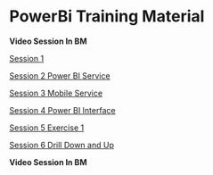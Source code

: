 # PowerBi Training Material


__Video Session In BM__


[Session 1](http://www.virtualspacecentre.com/video/972/video/day1/zoom_1.mp4)


[Session 2 Power BI Service](http://www.virtualspacecentre.com/video/972/video/day1/zoom_2.mp4)


[Session 3 Mobile Service](http://www.virtualspacecentre.com/video/972/video/day1/zoom_4mobile.mp4)


[Session 4 Power BI Interface](http://www.virtualspacecentre.com/video/972/video/day1/zoom_5interface.mp4)


[Session 5 Exercise 1](http://www.virtualspacecentre.com/video/972/video/day1/zoom_7.mp4)


[Session 6 Drill Down and Up](http://www.virtualspacecentre.com/video/972/video/day1/zoom_8.mp4)


__Video Session In BM__
